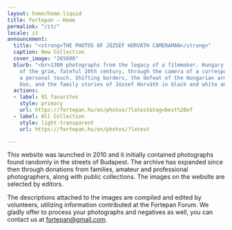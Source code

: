 ```yaml
---
layout: home/home.liquid
title: Fortepan — Home
permalink: "/it/"
locale: it
announcement:
  title: "<strong>THE PHOTOS OF JÓZSEF HORVÁTH CAMERAMAN</strong>"
  caption: New Collection
  cover_image: "265600"
  blurb: "<br>1300 photographs from the legacy of a filmmaker. Hungary in the middle
    of the grim, fateful 20th century, through the camera of a correspondent with
    a personal touch. Shifting borders, the defeat of the Hungarian army at the river
    Don, and the family stories of József Horváth in black and white and colour."
  actions:
  - label: 91 favorites
    style: primary
    url: https://fortepan.hu/en/photos/?latest&tag=best%20of
  - label: All Collection
    style: light-transparent
    url: https://fortepan.hu/en/photos/?latest

---
```

This website was launched in 2010 and it initially contained photographs found randomly in the streets of Budapest. The archive has expanded since then through donations from families, amateur and professional photographers, along with public collections. The images on the website are selected by editors.

The descriptions attached to the images are compiled and edited by volunteers, utilizing information contributed at the Fortepan Forum. We gladly offer to process your photographs and negatives as well, you can contact us at [fortepan@gmail.com](mailto:fortepan@gmail.com).